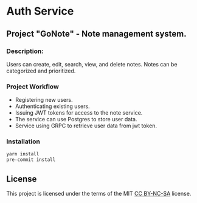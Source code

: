 # Auth Service
## Project "GoNote" - Note management system.
### Description:
Users can create, edit, search, view, and delete notes. Notes can be categorized and prioritized.

### Project Workflow
- Registering new users.
- Authenticating existing users.
- Issuing JWT tokens for access to the note service.
- The service can use Postgres to store user data.
- Service using GRPC to retrieve user data from jwt token.

### Installation
```bash
yarn install
pre-commit install
```

## License
This project is licensed under the terms of the MIT [CC BY-NC-SA](https://creativecommons.org/licenses/by-nc-sa/4.0/legalcode) license.
